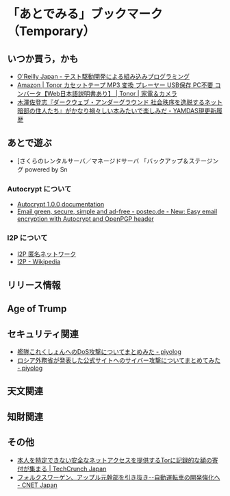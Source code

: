 # 「あとでみる」ブックマーク（Temporary）

## いつか買う，かも

- [O'Reilly Japan - テスト駆動開発による組み込みプログラミング](https://www.oreilly.co.jp/books/9784873116143/)
- [Amazon | Tonor カセットテープ MP3 変換 プレーヤー USB保存 PC不要 コンバータ【Web日本語説明書あり】 | Tonor | 家電＆カメラ](https://www.amazon.co.jp/exec/obidos/ASIN/B01LZCE8J2/baldandersinf-22/)
- [木澤佐登志『ダークウェブ・アンダーグラウンド 社会秩序を逸脱するネット暗部の住人たち』がかなり禍々しい本みたいで楽しみだ - YAMDAS現更新履歴](http://d.hatena.ne.jp/yomoyomo/20181229/darkweb)

## あとで遊ぶ

- [さくらのレンタルサーバ／マネージドサーバ 「バックアップ＆ステージング powered by Sn

### Autocrypt について

- [Autocrypt 1.0.0 documentation](https://autocrypt.org/)
- [Email green, secure, simple and ad-free - posteo.de - New: Easy email encryption with Autocrypt and OpenPGP header](https://posteo.de/en/blog/new-easy-email-encryption-with-autocrypt-and-openpgp-header)

### I2P について

- [I2P 匿名ネットワーク](https://geti2p.net/ja/)
- [I2P - Wikipedia](https://ja.wikipedia.org/wiki/I2P)


## リリース情報


## Age of Trump


## セキュリティ関連

- [艦隊これくしょんへのDoS攻撃についてまとめみた - piyolog](http://d.hatena.ne.jp/Kango/20190112/1547244881)
- [ロシア外務省が発表した公式サイトへのサイバー攻撃についてまとめてみた - piyolog](http://d.hatena.ne.jp/Kango/20190113/1547339177)

## 天文関連


## 知財関連


## その他

- [本人を特定できない安全なネットアクセスを提供するTorに記録的な額の寄付が集まる  |  TechCrunch Japan](https://jp.techcrunch.com/2019/01/12/2019-01-11-tor-lessens-reliance-us-grants/)
- [フォルクスワーゲン、アップル元幹部を引き抜き--自動運転車の開発強化へ - CNET Japan](https://japan.cnet.com/article/35131098/)

<!-- eof -->

